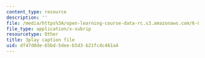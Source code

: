 ```yaml
---
content_type: resource
description: ''
file: /media/https%3A/open-learning-course-data-rc.s3.amazonaws.com/6-004-computation-structures-spring-2017/df47d0de65bd5deeb5d3b21fc4c461a4_Z3-WzUhl9nQ.vtt
file_type: application/x-subrip
resourcetype: Other
title: 3play caption file
uid: df47d0de-65bd-5dee-b5d3-b21fc4c461a4
---
```

